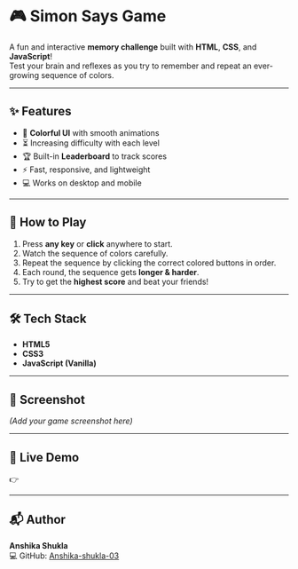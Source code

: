 # 🎮 Simon Says Game

A fun and interactive **memory challenge** built with **HTML**, **CSS**, and **JavaScript**!  
Test your brain and reflexes as you try to remember and repeat an ever-growing sequence of colors.

---

## ✨ Features
- 🎨 **Colorful UI** with smooth animations
- ⏳ Increasing difficulty with each level
- 🏆 Built-in **Leaderboard** to track scores
- ⚡ Fast, responsive, and lightweight
- 💻 Works on desktop and mobile

---

## 🚀 How to Play
1. Press **any key** or **click** anywhere to start.
2. Watch the sequence of colors carefully.
3. Repeat the sequence by clicking the correct colored buttons in order.
4. Each round, the sequence gets **longer & harder**.
5. Try to get the **highest score** and beat your friends!

---

## 🛠️ Tech Stack
- **HTML5**
- **CSS3**
- **JavaScript (Vanilla)**

---

## 📸 Screenshot
*(Add your game screenshot here)*

---

## 📍 Live Demo
👉 

---

## 📬 Author
**Anshika Shukla**  
💻 GitHub: [Anshika-shukla-03](https://github.com/Anshika-shukla-03)  
